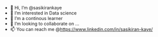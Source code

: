 - 👋 Hi, I’m @sasikirankaye
- 👀 I’m interested in Data science
- 🌱 I’m a continous learner
- 💞️ I’m looking to collaborate on ...
- 📫 You can reach me @https://www.linkedin.com/in/sasikiran-kaye/

<!---
sasikirankaye/sasikirankaye is a ✨ special ✨ repository because its `README.md` (this file) appears on your GitHub profile.
You can click the Preview link to take a look at your changes.
--->
